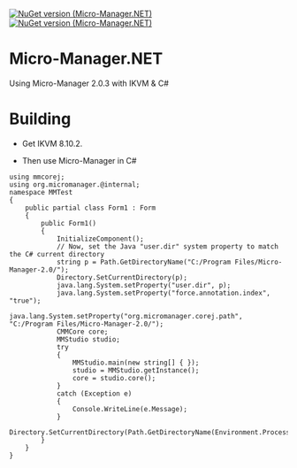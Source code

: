 [![NuGet version (Micro-Manager.NET)](https://img.shields.io/nuget/v/Micro-Manager.NET.svg)](https://www.nuget.org/packages/Micro-Manager.NET/2.0.3)
[![NuGet version (Micro-Manager.NET)](https://img.shields.io/nuget/dt/Micro-Manager.NET?color=g)](https://www.nuget.org/packages/Micro-Manager.NET/2.0.3)
# Micro-Manager.NET
Using Micro-Manager 2.0.3 with IKVM & C#

# Building 
- Get IKVM 8.10.2.

- Then use Micro-Manager in C#
```
using mmcorej;
using org.micromanager.@internal;
namespace MMTest
{
    public partial class Form1 : Form
    {
        public Form1()
        {
            InitializeComponent();
            // Now, set the Java "user.dir" system property to match the C# current directory
            string p = Path.GetDirectoryName("C:/Program Files/Micro-Manager-2.0/");
            Directory.SetCurrentDirectory(p);
            java.lang.System.setProperty("user.dir", p);
            java.lang.System.setProperty("force.annotation.index", "true");
            java.lang.System.setProperty("org.micromanager.corej.path", "C:/Program Files/Micro-Manager-2.0/");
            CMMCore core;
            MMStudio studio;
            try
            {
                MMStudio.main(new string[] { });
                studio = MMStudio.getInstance();
                core = studio.core();
            }
            catch (Exception e)
            {
                Console.WriteLine(e.Message);
            }
            Directory.SetCurrentDirectory(Path.GetDirectoryName(Environment.ProcessPath));
        }
    }
}

```
